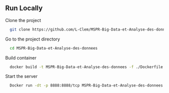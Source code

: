 
## Run Locally

Clone the project

```bash
  git clone https://github.com/L-Clem/MSPR-Big-Data-et-Analyse-des-donnees.git
```

Go to the project directory

```bash
  cd MSPR-Big-Data-et-Analyse-des-donnees
```

Build container 

```bash
  docker build -t MSPR-Big-Data-et-Analyse-des-donnees -f ./Dockerfile
```

Start the server

```bash
  Docker run -dt -p 8888:8888/tcp MSPR-Big-Data-et-Analyse-des-donnees
```

